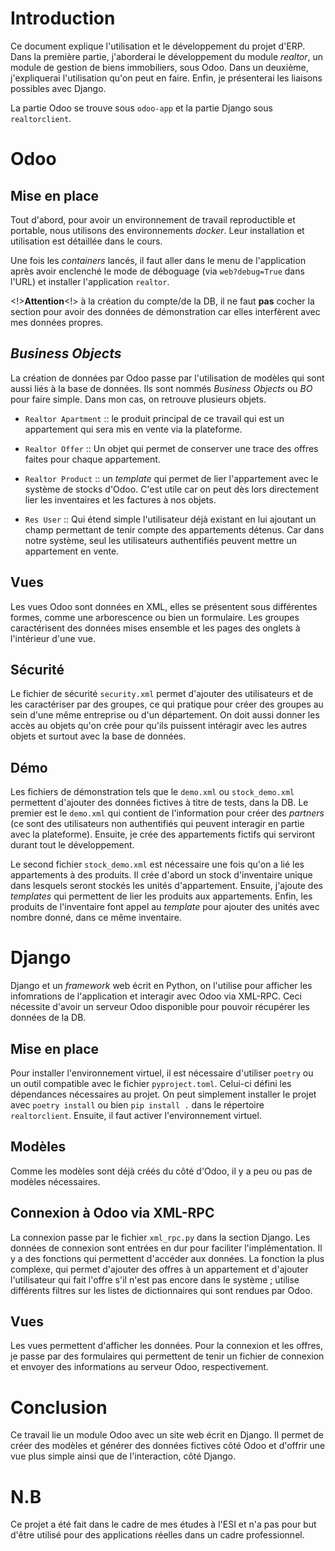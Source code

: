 # Introduction

Ce document explique l'utilisation et le développement du projet d'ERP.  Dans la
première partie, j'aborderai le développement du module *realtor*, un module de
gestion de biens immobiliers, sous Odoo. Dans un deuxième, j'expliquerai
l'utilisation qu'on peut en faire. Enfin, je présenterai les liaisons possibles
avec Django.

La partie Odoo se trouve sous `odoo-app` et la partie Django sous
`realtorclient`.

# Odoo

## Mise en place

Tout d'abord, pour avoir un environnement de travail reproductible et portable,
nous utilisons des environnements *docker*. Leur installation et utilisation est
détaillée dans le cours.

Une fois les *containers* lancés, il faut aller dans le menu de l'application
après avoir enclenché le mode de déboguage (via `web?debug=True` dans l'URL) et
installer l'application `realtor`.

<!>**Attention**<!> à la création du compte/de la DB, il ne faut **pas** cocher
la section pour avoir des données de démonstration car elles interfèrent avec
mes données propres.

## *Business Objects*

La création de données par Odoo passe par l'utilisation de modèles qui sont
aussi liés à la base de données. Ils sont nommés *Business Objects* ou *BO* pour
faire simple.  Dans mon cas, on retrouve plusieurs objets.

- `Realtor Apartment` :: le produit principal de ce travail qui est un
appartement qui sera mis en vente via la plateforme.

- `Realtor Offer` :: Un objet qui permet de conserver une trace des offres
  faites pour chaque appartement.
- `Realtor Product` :: un *template* qui permet de lier l'appartement avec le
  système de stocks d'Odoo. C'est utile car on peut dès lors directement lier
  les inventaires et les factures à nos objets.
- `Res User` :: Qui étend simple l'utilisateur déjà existant en lui ajoutant un
  champ permettant de tenir compte des appartements détenus. Car dans notre
  système, seul les utilisateurs authentifiés peuvent mettre un appartement en
  vente.

## Vues

Les vues Odoo sont données en XML, elles se présentent sous différentes formes,
comme une arborescence ou bien un formulaire. Les groupes caractérisent des
données mises ensemble et les pages des onglets à l'intérieur d'une vue.

## Sécurité

Le fichier de sécurité `security.xml` permet d'ajouter des utilisateurs et de
les caractériser par des groupes, ce qui pratique pour créer des groupes au sein
d'une même entreprise ou d'un département.  On doit aussi donner les accès au
objets qu'on crée pour qu'ils puissent intéragir avec les autres objets et
surtout avec la base de données.

## Démo

Les fichiers de démonstration tels que le `demo.xml` ou `stock_demo.xml`
permettent d'ajouter des données fictives à titre de tests, dans la DB.  Le
premier est le `demo.xml` qui contient de l'information pour créer des
*partners* (ce sont des utilisateurs non authentifiés qui peuvent interagir en
partie avec la plateforme).  Ensuite, je crée des appartements fictifs qui
serviront durant tout le développement.

Le second fichier `stock_demo.xml` est nécessaire une fois qu'on a lié les
appartements à des produits. Il crée d'abord un stock d'inventaire unique dans
lesquels seront stockés les unités d'appartement. Ensuite, j'ajoute des
*templates* qui permettent de lier les produits aux appartements. Enfin, les
produits de l'inventaire font appel au *template* pour ajouter des unités avec
nombre donné, dans ce même inventaire.

# Django

Django et un *framework* web écrit en Python, on l'utilise pour afficher les
infomrations de l'application et interagir avec Odoo via XML-RPC. Ceci nécessite
d'avoir un serveur Odoo disponible pour pouvoir récupérer les données de la DB.

## Mise en place

Pour installer l'environnement virtuel, il est nécessaire d'utiliser `poetry` ou
un outil compatible avec le fichier `pyproject.toml`. Celui-ci défini les
dépendances nécessaires au projet. On peut simplement installer le projet avec
`poetry install` ou bien `pip install .` dans le répertoire
`realtorclient`. Ensuite, il faut activer l'environnement virtuel.

## Modèles

Comme les modèles sont déjà créés du côté d'Odoo, il y a peu ou pas de modèles
nécessaires.

## Connexion à Odoo via XML-RPC

La connexion passe par le fichier `xml_rpc.py` dans la section Django. Les
données de connexion sont entrées en dur pour faciliter l'implémentation.  Il y
a des fonctions qui permettent d'accéder aux données. La fonction la plus
complexe, qui permet d'ajouter des offres à un appartement et d'ajouter
l'utilisateur qui fait l'offre s'il n'est pas encore dans le système ; utilise
différents filtres sur les listes de dictionnaires qui sont rendues par Odoo.

## Vues

Les vues permettent d'afficher les données. Pour la connexion et les offres, je
passe par des formulaires qui permettent de tenir un fichier de connexion et
envoyer des informations au serveur Odoo, respectivement.

# Conclusion

Ce travail lie un module Odoo avec un site web écrit en Django. Il permet de
créer des modèles et générer des données fictives côté Odoo et d'offrir une vue
plus simple ainsi que de l'interaction, côté Django.

# N.B

Ce projet a été fait dans le cadre de mes études à l'ESI et n'a pas pour but
d'être utilisé pour des applications réelles dans un cadre professionnel.

<!-- Local Variables: --> 
<!-- jinx-languages: "fr" --> 
<!-- End: -->
